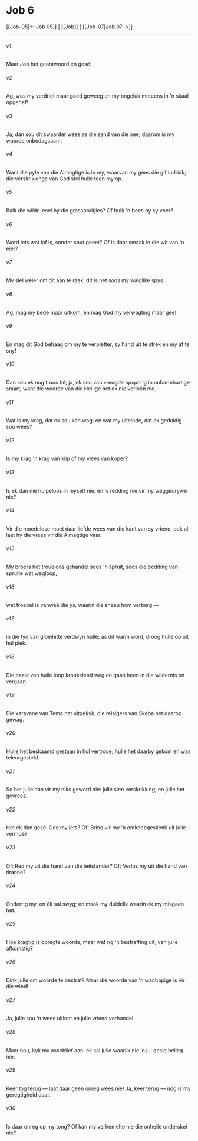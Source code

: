 # Job 6

[[Job-05|← Job 05]] | [[Job]] | [[Job-07|Job 07 →]]
***

###### v1
Maar Job het geantwoord en gesê: 
###### v2
Ag, was my verdriet maar goed geweeg en my ongeluk meteens in 'n skaal opgehef! 
###### v3
Ja, dan sou dit swaarder wees as die sand van die see; daarom is my woorde onbedagsaam. 
###### v4
Want die pyle van die Almagtige is in my, waarvan my gees die gif indrink; die verskrikkinge van God stel hulle teen my op. 
###### v5
Balk die wilde-esel by die grasspruitjies? Of bulk 'n bees by sy voer? 
###### v6
Word iets wat laf is, sonder sout geëet? Of is daar smaak in die wit van 'n eier? 
###### v7
My siel weier om dit aan te raak; dit is net soos my walglike spys. 
###### v8
Ag, mag my bede maar uitkom, en mag God my verwagting maar gee! 
###### v9
En mag dit God behaag om my te verpletter, sy hand uit te strek en my af te sny! 
###### v10
Dan sou ek nog troos hê; ja, ek sou van vreugde opspring in onbarmhartige smart; want die woorde van die Heilige het ek nie verloën nie. 
###### v11
Wat is my krag, dat ek sou kan wag; en wat my uiteinde, dat ek geduldig sou wees? 
###### v12
Is my krag 'n krag van klip of my vlees van koper? 
###### v13
Is ek dan nie hulpeloos in myself nie, en is redding nie vir my weggedrywe nie? 
###### v14
Vir die moedelose moet daar liefde wees van die kant van sy vriend, ook al laat hy die vrees vir die Almagtige vaar. 
###### v15
My broers het troueloos gehandel soos 'n spruit, soos die bedding van spruite wat wegloop, 
###### v16
wat troebel is vanweë die ys, waarin die sneeu hom verberg — 
###### v17
in die tyd van gloeihitte verdwyn hulle; as dit warm word, droog hulle op uit hul plek. 
###### v18
Die paaie van hulle loop kronkelend weg en gaan heen in die wildernis en vergaan. 
###### v19
Die karavane van Tema het uitgekyk, die reisigers van Skeba het daarop gewag. 
###### v20
Hulle het beskaamd gestaan in hul vertroue; hulle het daarby gekom en was teleurgesteld. 
###### v21
So het julle dan vir my niks geword nie: julle sien verskrikking, en julle het gevrees. 
###### v22
Het ek dan gesê: Gee my iets? Of: Bring vir my 'n omkoopgeskenk uit julle vermoë? 
###### v23
Of: Red my uit die hand van die teëstander? Of: Verlos my uit die hand van tiranne? 
###### v24
Onderrig my, en ék sal swyg; en maak my duidelik waarin ek my misgaan het. 
###### v25
Hoe kragtig is opregte woorde, maar wat rig 'n bestraffing uit, van julle afkomstig? 
###### v26
Dink julle om woorde te bestraf? Maar die woorde van 'n wanhopige is vir die wind! 
###### v27
Ja, julle sou 'n wees uitloot en julle vriend verhandel. 
###### v28
Maar nou, kyk my asseblief aan: ek sal julle waarlik nie in jul gesig belieg nie. 
###### v29
Keer tog terug — laat daar geen onreg wees nie! Ja, keer terug — nóg is my geregtigheid daar. 
###### v30
Is daar onreg op my tong? Of kan my verhemelte nie die onheile onderskei nie? 
